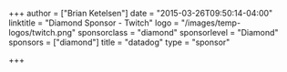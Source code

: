 +++
author = ["Brian Ketelsen"]
date = "2015-03-26T09:50:14-04:00"
linktitle = "Diamond Sponsor - Twitch"
logo = "/images/temp-logos/twitch.png"
sponsorclass = "diamond"
sponsorlevel = "Diamond"
sponsors = ["diamond"]
title = "datadog"
type = "sponsor"

+++

